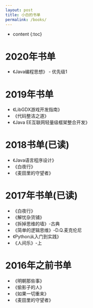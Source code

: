 ```yaml
---
layout: post
title: 小白的书单
permalink: /books/
---
```


* content
{:toc}

# 2020年书单

* 《Java编程思想》 - 优先级1

# 2019年书单

* 《LibGDX游戏开发指南》
* 《代码整洁之道》
* 《Java EE互联网轻量级框架整合开发》

# 2018书单(已读)

* 《Java语言程序设计》
* 《白夜行》
* 《麦田里的守望者》

# 2017年书单(已读)

* 《白夜行》
* 《解忧杂货铺》
* 《拆掉思维的墙》-古典
* 《简单的逻辑思维》-D.Q.麦克伦尼
* 《Python从入门到实践》
* 《人间乐》-上

# 2016年之前书单

* 《明朝那些事》
* 《偷影子的人》
* 《如果一切重来》
* 《麦田里的守望者》

